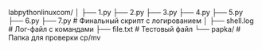 labpythonlinuxcom/
│
├── 1.py
├── 2.py
├── 3.py
├── 4.py
├── 5.py
├── 6.py
├── 7.py              # Финальный скрипт с логированием
│
├── shell.log         # Лог-файл с командами
├── file.txt          # Тестовый файл
└── papka/            # Папка для проверки cp/mv

